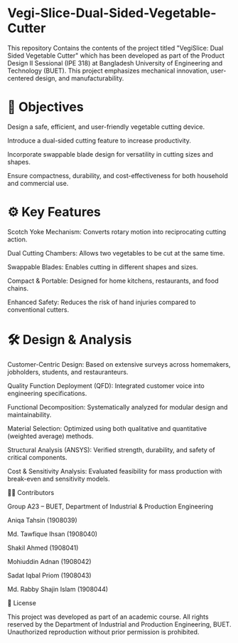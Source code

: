 # Vegi-Slice-Dual-Sided-Vegetable-Cutter
This repository Contains the contents of the project titled "VegiSlice: Dual Sided Vegetable Cutter" which has been developed as part of the Product Design II Sessional (IPE 318) at Bangladesh University of Engineering and Technology (BUET). This project emphasizes mechanical innovation, user-centered design, and manufacturability.
# 🎯 Objectives

Design a safe, efficient, and user-friendly vegetable cutting device.

Introduce a dual-sided cutting feature to increase productivity.

Incorporate swappable blade design for versatility in cutting sizes and shapes.

Ensure compactness, durability, and cost-effectiveness for both household and commercial use.

# ⚙️ Key Features

Scotch Yoke Mechanism: Converts rotary motion into reciprocating cutting action.

Dual Cutting Chambers: Allows two vegetables to be cut at the same time.

Swappable Blades: Enables cutting in different shapes and sizes.

Compact & Portable: Designed for home kitchens, restaurants, and food chains.

Enhanced Safety: Reduces the risk of hand injuries compared to conventional cutters.

# 🛠️ Design & Analysis

Customer-Centric Design: Based on extensive surveys across homemakers, jobholders, students, and restauranteurs.

Quality Function Deployment (QFD): Integrated customer voice into engineering specifications.

Functional Decomposition: Systematically analyzed for modular design and maintainability.

Material Selection: Optimized using both qualitative and quantitative (weighted average) methods.

Structural Analysis (ANSYS): Verified strength, durability, and safety of critical components.

Cost & Sensitivity Analysis: Evaluated feasibility for mass production with break-even and sensitivity models.

👨‍💻 Contributors

Group A23 – BUET, Department of Industrial & Production Engineering

Aniqa Tahsin (1908039)

Md. Tawfique Ihsan (1908040)

Shakil Ahmed (1908041)

Mohiuddin Adnan (1908042)

Sadat Iqbal Priom (1908043)

Md. Rabby Shajin Islam (1908044)

📜 License

This project was developed as part of an academic course. All rights reserved by the Department of Industrial and Production Engineering, BUET. Unauthorized reproduction without prior permission is prohibited.
